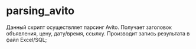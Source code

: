 # parsing_avito
Данный скрипт осуществляет парсинг Avito. Получает заголовок объявления, цену, дату/время, ссылку. Производит запись результата в файл Excel/SQL;
